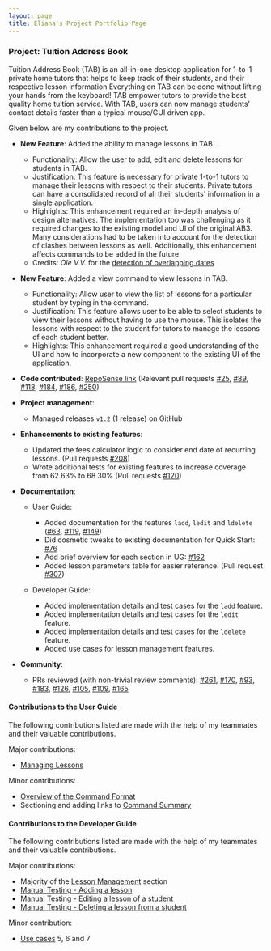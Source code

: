 ```yaml
---
layout: page
title: Eliana's Project Portfolio Page
---
```


### Project: Tuition Address Book
Tuition Address Book (TAB) is an all-in-one desktop application for 1-to-1 private home tutors that helps to keep track of their students, and their respective lesson information Everything on TAB can be done without lifting your hands from the keyboard! TAB empower tutors to provide the best quality home tuition service. With TAB, users can now manage students’ contact details faster than a typical mouse/GUI driven app.

Given below are my contributions to the project.

* **New Feature**: Added the ability to manage lessons in TAB.
  * Functionality: Allow the user to add, edit and delete lessons for students in TAB.
  * Justification: This feature is necessary for private 1-to-1 tutors to manage their lessons with respect to their students. Private tutors can have a consolidated record of all their students' information in a single application.
  * Highlights: This enhancement required an in-depth analysis of design alternatives. The implementation too was challenging as it required changes to the existing model and UI of the original AB3. Many considerations had to be taken into account for the detection of clashes between lessons as well. Additionally, this enhancement affects commands to be added in the future.
  * Credits: *Ole V.V.* for the [detection of overlapping dates](https://stackoverflow.com/questions/60785426/)

* **New Feature**: Added a view command to view lessons in TAB.
  * Functionality: Allow user to view the list of lessons for a particular student by typing in the command.
  * Justification: This feature allows user to be able to select students to view their lessons without having to use the mouse. This isolates the lessons with respect to the student for tutors to manage the lessons of each student better.
  * Highlights: This enhancement required a good understanding of the UI and how to incorporate a new component to the existing UI of the application.

* **Code contributed**: [RepoSense link](https://nus-cs2103-ay2122s1.github.io/tp-dashboard/#breakdown=true&search=eeliana) (Relevant pull requests [\#25](https://github.com/AY2122S1-CS2103T-F13-3/tp/pull/25), [\#89](https://github.com/AY2122S1-CS2103T-F13-3/tp/pull/89), [\#118](https://github.com/AY2122S1-CS2103T-F13-3/tp/pull/118), [\#184](https://github.com/AY2122S1-CS2103T-F13-3/tp/pull/184), [\#186](https://github.com/AY2122S1-CS2103T-F13-3/tp/pull/186), [\#250](https://github.com/AY2122S1-CS2103T-F13-3/tp/pull/250))

* **Project management**:
  * Managed releases `v1.2` (1 release) on GitHub

* **Enhancements to existing features**:
  * Updated the fees calculator logic to consider end date of recurring lessons. (Pull requests [\#208](https://github.com/AY2122S1-CS2103T-F13-3/tp/pull/208))
  * Wrote additional tests for existing features to increase coverage from 62.63% to 68.30% (Pull requests [\#120](https://github.com/AY2122S1-CS2103T-F13-3/tp/pull/120))

* **Documentation**:
  * User Guide:
    * Added documentation for the features `ladd`, `ledit` and `ldelete` ([\#63](https://github.com/AY2122S1-CS2103T-F13-3/tp/pull/63), [\#119](https://github.com/AY2122S1-CS2103T-F13-3/tp/pull/119), [\#149](https://github.com/AY2122S1-CS2103T-F13-3/tp/pull/149))
    * Did cosmetic tweaks to existing documentation for Quick Start: [\#76](https://github.com/AY2122S1-CS2103T-F13-3/tp/pull/76)
    * Add brief overview for each section in UG: [\#162](https://github.com/AY2122S1-CS2103T-F13-3/tp/pull/162)
    * Added lesson parameters table for easier reference. (Pull request [\#307](https://github.com/AY2122S1-CS2103T-F13-3/tp/pull/307))
    
  * Developer Guide:
    * Added implementation details and test cases for the `ladd` feature.
    * Added implementation details and test cases for the `ledit` feature.
    * Added implementation details and test cases for the `ldelete` feature.
    * Added use cases for lesson management features.
  
* **Community**:
  * PRs reviewed (with non-trivial review comments): [\#261](https://github.com/AY2122S1-CS2103T-F13-3/tp/pull/261), [\#170](https://github.com/AY2122S1-CS2103T-F13-3/tp/pull/170), [\#93](https://github.com/AY2122S1-CS2103T-F13-3/tp/pull/93), [\#183](https://github.com/AY2122S1-CS2103T-F13-3/tp/pull/183), [\#126](https://github.com/AY2122S1-CS2103T-F13-3/tp/pull/126), [\#105](https://github.com/AY2122S1-CS2103T-F13-3/tp/pull/105), [\#109](https://github.com/AY2122S1-CS2103T-F13-3/tp/pull/109), [\#165](https://github.com/AY2122S1-CS2103T-F13-3/tp/pull/165)

#### Contributions to the User Guide
The following contributions listed are made with the help of my teammates and their valuable contributions. 

Major contributions:<br>
* [Managing Lessons](../UserGuide.md#managing-lessons)

Minor contributions:<br>
* [Overview of the Command Format](../UserGuide.md#overview-of-the-command-format)
* Sectioning and adding links to [Command Summary](../UserGuide.md#command-summary)


#### Contributions to the Developer Guide
The following contributions listed are made with the help of my teammates and their valuable contributions.

Major contributions:<br>
* Majority of the [Lesson Management](../DeveloperGuide.md#lesson-management) section
* [Manual Testing - Adding a lesson](../DeveloperGuide.md#adding-a-lesson)
* [Manual Testing - Editing a lesson of a student](../DeveloperGuide.md#editing-a-lesson-of-a-student)
* [Manual Testing - Deleting a lesson from a student](../DeveloperGuide.md#deleting-a-lesson-from-a-student)

Minor contribution:<br>
* [Use cases](../DeveloperGuide.md#use-cases) 5, 6 and 7
